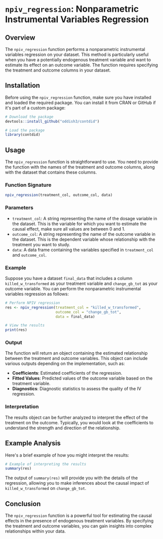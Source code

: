 # `npiv_regression`: Nonparametric Instrumental Variables Regression

## Overview

The `npiv_regression` function performs a nonparametric instrumental variables regression on your dataset. This method is particularly useful when you have a potentially endogenous treatment variable and want to estimate its effect on an outcome variable. The function requires specifying the treatment and outcome columns in your dataset.

## Installation

Before using the `npiv_regression` function, make sure you have installed and loaded the required package. You can install it from CRAN or GitHub if it's part of a custom package:

```r
# Download the package
devtools::install_github("oddish3/contdid")

# Load the package
library(contdid)
```

## Usage

The `npiv_regression` function is straightforward to use. You need to provide the function with the names of the treatment and outcome columns, along with the dataset that contains these columns.

### Function Signature

```r
npiv_regression(treatment_col, outcome_col, data)
```

### Parameters

- `treatment_col`: A string representing the name of the dosage variable in the dataset. This is the variable for which you want to estimate the causal effect, make sure all values are between 0 and 1. 
- `outcome_col`: A string representing the name of the outcome variable in the dataset. This is the dependent variable whose relationship with the treatment you want to study.
- `data`: A data frame containing the variables specified in `treatment_col` and `outcome_col`.

### Example

Suppose you have a dataset `final_data` that includes a column `killed_w_transformed` as your treatment variable and `change_gb_tot` as your outcome variable. You can perform the nonparametric instrumental variables regression as follows:

```r
# Perform NPIV regression
res <- npiv_regression(treatment_col = "killed_w_transformed",
                       outcome_col = "change_gb_tot", 
                       data = final_data)

# View the results
print(res)
```

### Output

The function will return an object containing the estimated relationship between the treatment and outcome variables. This object can include various outputs depending on the implementation, such as:

- **Coefficients**: Estimated coefficients of the regression.
- **Fitted Values**: Predicted values of the outcome variable based on the treatment variable.
- **Diagnostics**: Diagnostic statistics to assess the quality of the IV regression.

### Interpretation

The results object can be further analyzed to interpret the effect of the treatment on the outcome. Typically, you would look at the coefficients to understand the strength and direction of the relationship.

## Example Analysis

Here's a brief example of how you might interpret the results:

```r
# Example of interpreting the results
summary(res)
```

The output of `summary(res)` will provide you with the details of the regression, allowing you to make inferences about the causal impact of `killed_w_transformed` on `change_gb_tot`.

## Conclusion

The `npiv_regression` function is a powerful tool for estimating the causal effects in the presence of endogenous treatment variables. By specifying the treatment and outcome variables, you can gain insights into complex relationships within your data.
